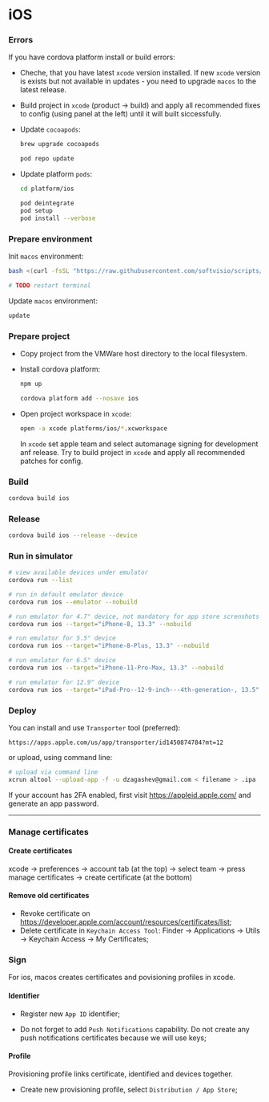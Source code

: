 # iOS

### Errors

If you have cordova platform install or build errors:

- Cheche, that you have latest `xcode` version installed. If new `xcode` version is exists but not available in updates - you need to upgrade `macos` to the latest release.

- Build project in `xcode` (product -> build) and apply all recommended fixes to config (using panel at the left) until it will built siccessfully.

- Update `cocoapods`:

    ```sh
    brew upgrade cocoapods

    pod repo update
    ```

- Update platform `pods`:

    ```sh
    cd platform/ios

    pod deintegrate
    pod setup
    pod install --verbose
    ```

### Prepare environment

Init `macos` environment:

```sh
bash <(curl -fsSL "https://raw.githubusercontent.com/softvisio/scripts/main/setup-host-macos.sh")

# TODO restart terminal
```

Update `macos` environment:

```sh
update
```

### Prepare project

- Copy project from the VMWare host directory to the local filesystem.

- Install cordova platform:

    ```sh
    npm up

    cordova platform add --nosave ios
    ```

- Open project workspace in `xcode`:

    ```sh
    open -a xcode platforms/ios/*.xcworkspace
    ```

    In `xcode` set apple team and select automanage signing for development anf release. Try to build project in `xcode` and apply all recommended patches for config.

### Build

```sh
cordova build ios
```

### Release

```sh
cordova build ios --release --device
```

### Run in simulator

```sh
# view available devices under emulator
cordova run --list

# run in default emulator device
cordova run ios --emulator --nobuild

# run emulator for 4.7" device, not mandatory for app store screnshots
cordova run ios --target="iPhone-8, 13.3" --nobuild

# run emulator for 5.5" device
cordova run ios --target="iPhone-8-Plus, 13.3" --nobuild

# run emulator for 6.5" device
cordova run ios --target="iPhone-11-Pro-Max, 13.3" --nobuild

# run emulator for 12.9" device
cordova run ios --target="iPad-Pro--12-9-inch---4th-generation-, 13.5" --nobuild
```

### Deploy

You can install and use `Transporter` tool (preferred):

```
https://apps.apple.com/us/app/transporter/id1450874784?mt=12
```

or upload, using command line:

```sh
# upload via command line
xcrun altool --upload-app -f -u dzagashev@gmail.com < filename > .ipa
```

If your account has 2FA enabled, first visit <https://appleid.apple.com/> and generate an app password.

---

### Manage certificates

#### Create certificates

xcode -> preferences -> account tab (at the top) -> select team -> press manage certificates -> create certificate (at the bottom)

#### Remove old certificates

- Revoke certificate on <https://developer.apple.com/account/resources/certificates/list>;
- Delete certificate in `Keychain Access Tool`: Finder -> Applications -> Utils -> Keychain Access -> My Certificates;

### Sign

For ios, macos creates certificates and povisioning profiles in xcode.

#### Identifier

- Register new `App ID` identifier;

- Do not forget to add `Push Notifications` capability. Do not create any push notifications certificates because we will use keys;

#### Profile

Provisioning profile links certificate, identified and devices together.

- Create new provisioning profile, select `Distribution / App Store`;
